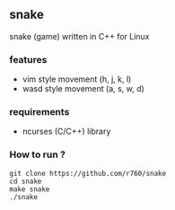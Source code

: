 ## snake
snake (game) written in C++ for Linux

### features
- vim style movement (h, j, k, l)
- wasd style movement (a, s, w, d)

### requirements
- ncurses (C/C++) library

### How to run ?
```
git clone https://github.com/r760/snake
cd snake
make snake
./snake
```